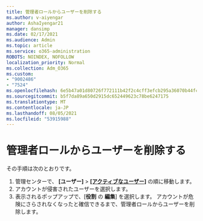 ```yaml
---
title: 管理者ロールからユーザーを削除する
ms.author: v-aiyengar
author: AshaIyengar21
manager: dansimp
ms.date: 02/17/2021
ms.audience: Admin
ms.topic: article
ms.service: o365-administration
ROBOTS: NOINDEX, NOFOLLOW
localization_priority: Normal
ms.collection: Adm_O365
ms.custom:
- "9002486"
- "7524"
ms.openlocfilehash: 6e5b47a01d80726f772111b42f2c4cff3efcb295a36070b44fcb6901800e71fb
ms.sourcegitcommit: b5f7da89a650d2915dc652449623c78be6247175
ms.translationtype: MT
ms.contentlocale: ja-JP
ms.lasthandoff: 08/05/2021
ms.locfileid: "53915988"
---
```

# <a name="remove-the-users-from-the-admin-roles"></a>管理者ロールからユーザーを削除する

その手順は次のとおりです。

1. 管理センターで、 **[ユーザー]** > [**[アクティブなユーザー]**](https://go.microsoft.com/fwlink/p/?linkid=834822) の順に移動します。
1. アカウントが侵害されたユーザーを選択します。
1. 表示されるポップアップで、[**役割** の **編集**] を選択します。 アカウントが危険にさらされなくなったと確信できるまで、管理者ロールからユーザーを削除します。

